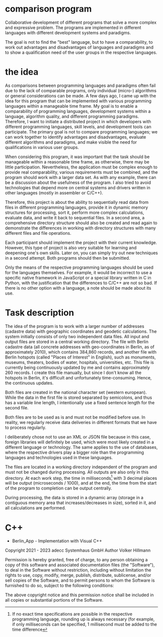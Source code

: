 # comparison program

Collaborative development of different programs that solve a more complex and 
expressive problem. The programs are implemented in different languages with 
different development systems and paradigms. 

The goal is not to find the "best" language, but to have a comparability, to 
work out advantages and disadvantages of languages and paradigms and to show a 
qualification need of the user groups in the respective languages.

# the idea

As comparisons between programming languages and paradigms often fail due to
the lack of comparable programs, only individual (micro-) algorithms or general
considerations can be made. A few days ago, I came up with the idea for this
program that can be implemented with various programming languages within a
manageable time frame. My goal is to enable a comparability of programming
languages, development systems within a language, algorithm quality, and 
different programming paradigms. Therefore, I want to initiate a distributed 
project in which developers with different programming languages, skill levels,
and development tools can participate. The primary goal is not to compare
programming languages; we can work together to identify advantages and
disadvantages, evaluate different algorithms and paradigms, and make visible
the need for qualifications in various user groups.

When considering this program, it was important that the task should be 
manageable within a reasonable time frame, as otherwise, there may be little 
participation. Nevertheless, the application must be complex enough to provide 
real comparability, various requirements must be combined, and the program should 
work with a larger data set. As with any example, there can be a discussion about 
the usefulness of the program. I also tried to avoid technologies that depend more 
on central systems and drivers written in other languages (mostly in assembler or C/C++).

Therefore, this project is about the ability to sequentially read data from files in 
different programming languages, provide it in dynamic memory structures for processing, 
sort it, perform more complex calculations, evaluate data, and write it back to sequential 
files. In a second area, a comprehensive directory structure should also be created and 
read again to demonstrate the differences in working with directory structures with many 
different files and file operations.

Each participant should implement the project with their current knowledge. However, this 
type of project is also very suitable for learning and deepening one's own skills. 
Later on, you can simply try out new techniques in a second attempt. 
Both programs should then be submitted.

Only the means of the respective programming languages should be used for the languages 
themselves. For example, it would be incorrect to use a specific native framework in 
JavaScript or a special library written in C in Python, with the justification that the 
differences to C/C++ are not so bad. If there is no other option with a language, a note 
should be made about its use.

# Task description

The idea of the program is to work with a larger number of addresses (cadastre data) with 
geographic coordinates and geodetic calculations. The system initially consists of only two 
independent data files. All input and output files are stored in a central working directory.
The file with Berlin cadastre data (all concrete addresses with geo-coordinates in Berlin, 
as of approximately 2010), which contains 384,860 records, and another file with Berlin 
hotspots (called "Places of Interest" in English), such as monuments, museums, theaters, 
bodies of water, hospitals, universities, etc. This file is currently being continuously 
updated by me and contains approximately 260 records. I create this file manually, but since 
I don't know all the hotspots in Berlin, it's difficult and unfortunately time-consuming. Hence, 
the continuous updates.

Both files are created in the national character set (western european). While the data in the 
first file is stored separated by semicolons, and thus has a variable line length, I intentionally 
use a fixed sentence length for the second file.

Both files are to be used as is and must not be modified before use. In reality, we regularly 
receive data deliveries in different formats that we have to process regularly.

I deliberately chose not to use an XML or JSON file because in this case, foreign libraries will 
definitely be used, which were most likely created in a different language or technology. 
The same applies to the use of databases, where the respective drivers play a bigger role than 
the programming languages and technologies used in these languages.

The files are located in a working directory independent of the program and must not be changed 
during processing. All outputs are also only in this directory. At each work step, the time in 
milliseconds[^time_mesuarement] with 3 decimal places will be output (microseconds / 1000), and 
at the end, the time from the start of the program to completion can be output centrally.

During processing, the data is stored in a dynamic array (storage in a contiguous memory area that 
increases/decreases in size), sorted in it, and all calculations are performed.

# C++

- Berlin_App - Implementation with Visual C++


Copyright 2021 - 2023 adecc Systemhaus GmbH
Author Volker Hillmann

Permission is hereby granted, free of charge, to any person obtaining a copy
of this software and associated documentation files (the "Software"), to deal
in the Software without restriction, including without limitation the rights
to use, copy, modify, merge, publish, distribute, sublicense, and/or sell
copies of the Software, and to permit persons to whom the Software is
furnished to do so, subject to the following conditions:

The above copyright notice and this permission notice shall be included in
all copies or substantial portions of the Software.


[^time_mesuarement]: If no exact time specifications are possible in the respective 
programming language, rounding up is always necessary (for example, if only 
milliseconds can be specified, 1 millisecond must be added to the time difference